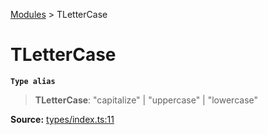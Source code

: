 [Modules](index.md) > TLetterCase

# TLetterCase

**`Type alias`**

> **TLetterCase**: "capitalize" \| "uppercase" \| "lowercase"

**Source:** [types/index.ts:11](https://github.com/teplostanski/tictic/blob/e8ad257/src/types/index.ts#L11)
